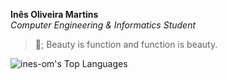 **Inês Oliveira Martins**  
*Computer Engineering & Informatics Student*

> 🌷; Beauty is function and function is beauty. 

![ines-om's Top Languages](https://github-readme-stats.vercel.app/api/top-langs/?username=ines-om&theme=gotham&show_icons=true&hide_border=true&layout=compact)
